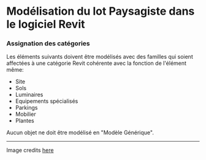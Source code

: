 # Modélisation du lot Paysagiste dans le logiciel Revit

### Assignation des catégories

Les éléments suivants doivent être modélisés avec des familles qui soient affectées à une catégorie Revit cohérente avec la fonction de l'élément même: 

* Site
* Sols
* Luminaires
* Equipements spécialisés
* Parkings
* Mobilier
* Plantes

Aucun objet ne doit être modélisé en "Modèle Générique". 

---

Image credits [here](/CREDITS.md)



